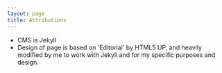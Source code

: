 ```yaml
---
layout: page
title: Attributions
---
```

- CMS is Jekyll
- Design of page is based on 'Editorial' by HTML5 UP, and heavily modified by me to work with Jekyll and for my specific purposes and design.